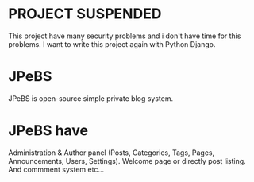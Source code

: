 # PROJECT SUSPENDED
This project have many security problems and i don't have time for this problems.
I want to write this project again with Python Django.

# JPeBS
JPeBS is open-source simple private blog system.

# JPeBS have
Administration & Author panel (Posts, Categories, Tags, Pages, Announcements, Users, Settings).
Welcome page or directly post listing. And commment system etc...
